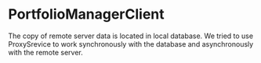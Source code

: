 # PortfolioManagerClient

The copy of remote server data is located in local database. 
We tried to use ProxySrevice to work synchronously  with the database and asynchronously with the remote server.
